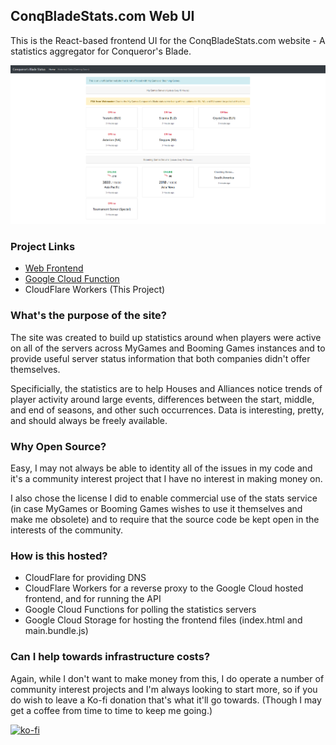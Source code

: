 ## ConqBladeStats.com Web UI

This is the React-based frontend UI for the ConqBladeStats.com website - A statistics aggregator for Conqueror's Blade.

![ConqBladeStats.com Website Screenshot](/images/main-site.png)

### Project Links

* [Web Frontend](https://github.com/Crashdoom/ConqBladeStatsWeb)
* [Google Cloud Function](https://github.com/Crashdoom/ConqBladeStatsGCF)
* CloudFlare Workers (This Project)

### What's the purpose of the site?

The site was created to build up statistics around when players were active on all of the servers across MyGames and Booming Games instances and to provide useful server status information that both companies didn't offer themselves.

Specificially, the statistics are to help Houses and Alliances notice trends of player activity around large events, differences between the start, middle, and end of seasons, and other such occurrences. Data is interesting, pretty, and should always be freely available.

### Why Open Source?

Easy, I may not always be able to identity all of the issues in my code and it's a community interest project that I have no interest in making money on.

I also chose the license I did to enable commercial use of the stats service (in case MyGames or Booming Games wishes to use it themselves and make me obsolete) and to require that the source code be kept open in the interests of the community.

### How is this hosted?

* CloudFlare for providing DNS
* CloudFlare Workers for a reverse proxy to the Google Cloud hosted frontend, and for running the API
* Google Cloud Functions for polling the statistics servers
* Google Cloud Storage for hosting the frontend files (index.html and main.bundle.js)

### Can I help towards infrastructure costs?

Again, while I don't want to make money from this, I do operate a number of community interest projects and I'm always looking to start more, so if you do wish to leave a Ko-fi donation that's what it'll go towards. (Though I may get a coffee from time to time to keep me going.)

[![ko-fi](https://www.ko-fi.com/img/githubbutton_sm.svg)](https://ko-fi.com/H2H67UBO)
